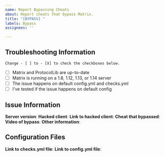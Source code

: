 ```yaml
---
name: Report Bypassing Cheats
about: Report cheats that bypass Matrix.
title: "[BYPASS] "
labels: Bypass
assignees: ''

---
```


## Troubleshooting Information
`Change - [ ] to - [X] to check the checkboxes below.`
- [ ] Matrix and ProtocolLib are up-to-date
- [ ] Matrix is running on a 1.8, 1.12, 1.13, or 1.14 server
- [ ] The issue happens on default config.yml and checks.yml
- [ ] I've tested if the issue happens on default config

## Issue Information
**Server version**: 
**Hacked client**: 
**Link to hacked client**: 
**Cheat that bypassed**: 
**Video of bypass**: 
**Other information**: 

## Configuration Files
**Link to checks.yml file**: 
**Link to config.yml file**:
